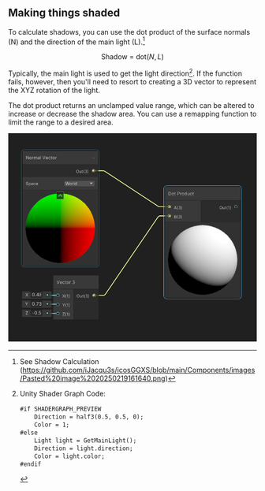 ## Making things shaded
To calculate shadows, you can use the dot product of the surface normals (N) and the direction of the main light (L).[^1]

$$\text{Shadow = } \text{dot}(N,L)$$

Typically, the main light is used to get the light direction[^2]. If the function fails, however, then you'll need to resort to creating a 3D vector to represent the XYZ rotation of the light.

The dot product returns an unclamped value range, which can be altered to increase or decrease the shadow area. You can use a remapping function to limit the range to a desired area.

![Shadow Calculation](<https://github.com/iJacqu3s/icosGGXS/blob/main/Components/images/Pasted%20image%2020250219161640.png>)

[^1]: See Shadow Calculation (https://github.com/iJacqu3s/icosGGXS/blob/main/Components/images/Pasted%20image%2020250219161640.png)

[^2]: Unity Shader Graph Code:
	```
	#if SHADERGRAPH_PREVIEW
	    Direction = half3(0.5, 0.5, 0);
	    Color = 1;
	#else
	    Light light = GetMainLight();
	    Direction = light.direction;
	    Color = light.color;
	#endif
	```

